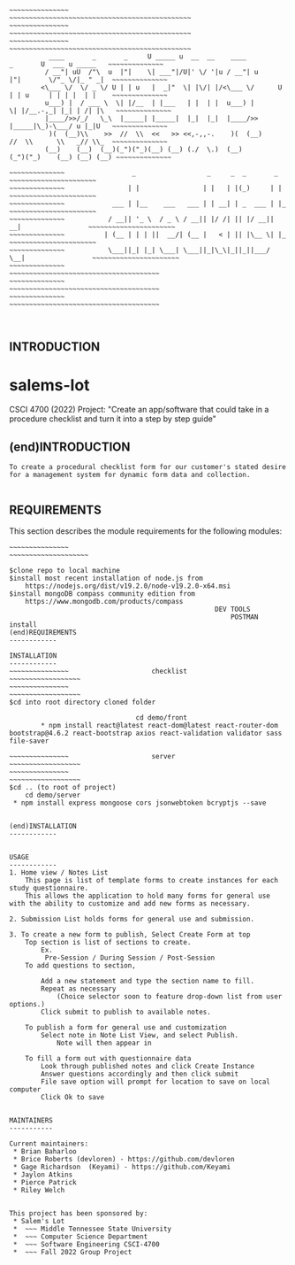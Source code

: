 ~~~~~~~~~~~~~~~~~~~~~~~~~~~~~~~~~~~~~~~~~~~~~~~~~~~~~~~~~~~~~~~~~~~~~~~~~~~~~~~~~~~~~~~~~~~~~~~~~~~~~~~~~~~~~~
~~~~~~~~~~~~~~~													~~~~~~~~~~~~~~~~~~~~~~~~~~~~~~~~~~~~~~~~~~~~~~
~~~~~~~~~~~~~~~													~~~~~~~~~~~~~~~~~~~~~~~~~~~~~~~~~~~~~~~~~~~~~~
~~~~~~~~~~~~~~~													~~~~~~~~~~~~~~~~~~~~~~~~~~~~~~~~~~~~~~~~~~~~~~
		  ____       _       _     U _____ u  __  __    ____           _       U  ___ u _____   ~~~~~~~~~~~~~~
		 / __"| uU  /"\  u  |"|    \| ___"|/U|' \/ '|u / __"| u       |"|       \/"_ \/|_ " _|  ~~~~~~~~~~~~~~
		<\___ \/  \/ _ \/ U | | u   |  _|"  \| |\/| |/<\___ \/      U | | u     | | | |  | |    ~~~~~~~~~~~~~~
		 u___) |  / ___ \  \| |/__  | |___   | |  | |  u___) |       \| |/__.-,_| |_| | /| |\   ~~~~~~~~~~~~~~
		 |____/>>/_/   \_\  |_____| |_____|  |_|  |_|  |____/>>       |_____|\_)-\___/ u |_|U   ~~~~~~~~~~~~~~
		  )(  (__)\\    >>  //  \\  <<   >> <<,-,,-.    )(  (__)      //  \\      \\   _// \\_  ~~~~~~~~~~~~~~
		 (__)    (__)  (__)(_")("_)(__) (__) (./  \.)  (__)          (_")("_)    (__) (__) (__) ~~~~~~~~~~~~~~
~~~~~~~~~~~~~~~~~~~~~~~~~~~~~~~~~~~~~~~~~~~~~~~~~~~~~~~~~~~~~~~~~~~~~~~~~~~~~~~~~~~~~~~~~~~~~~~~~~~~~~~~~~~~~~
~~~~~~~~~~~~~~~~~~~~~~~~~~~~~~~~~~~~~~~~~~~~~~~~~~~~~~~~~~~~~~~~~~~~~~~~~~~~~~~~~~~~~~~~~~~~~~~~~~~~~~~~~~~~~~
~~~~~~~~~~~~~~  		       _                  _     _  _       _                    ~~~~~~~~~~~~~~~~~~~~~~
~~~~~~~~~~~~~~			      | |                | |   | |(_)     | |                   ~~~~~~~~~~~~~~~~~~~~~~
~~~~~~~~~~~~~~			  ___ | |__    ___   ___ | | __| | _  ___ | |_                  ~~~~~~~~~~~~~~~~~~~~~~
~~~~~~~~~~~~~~			 / __|| '_ \  / _ \ / __|| |/ /| || |/ __|| __|                 ~~~~~~~~~~~~~~~~~~~~~~
~~~~~~~~~~~~~~			| (__ | | | ||  __/| (__ |   < | || |\__ \| |_                  ~~~~~~~~~~~~~~~~~~~~~~
~~~~~~~~~~~~~~			 \___||_| |_| \___| \___||_|\_\|_||_||___/ \__|                 ~~~~~~~~~~~~~~~~~~~~~~
~~~~~~~~~~~~~~			    									        ~~~~~~~~~~~~~~~~~~~~~~~~~~~~~~~~~~~~~~
~~~~~~~~~~~~~~													        ~~~~~~~~~~~~~~~~~~~~~~~~~~~~~~~~~~~~~~
~~~~~~~~~~~~~~													        ~~~~~~~~~~~~~~~~~~~~~~~~~~~~~~~~~~~~~~
~~~~~~~~~~~~~~~~~~~~~~~~~~~~~~~~~~~~~~~~~~~~~~~~~~~~~~~~~~~~~~~~~~~~~~~~~~~~~~~~~~~~~~~~~~~~~~~~~~~~~~~~~~~~~~
~~~~~~~~~~~~~~~~~~~~~~~~~~~~~~~~~~~~~~~~~~~~~~~~~~~~~~~~~~~~~~~~~~~~~~~~~~~~~~~~~~~~~~~~~~~~~~~~~~~~~~~~~~~~~~
~~~~~~~~~~~~~~~~~~~~~~~~~~~~~~~~~~~~~~~~~~~~~~~~~~~~~~~~~~~~~~~~~~~~~~~~~~~~~~~~~~~~~~~~~~~~~~~~~~~~~~~~~~~~~~



~~~~~~~~~~~~~~~~~~~~~~~~~~~~~~~~~~~~~~~~~~~~~~~~~~~~~~~~~~~~~~~~~~~~~~~~~~~~~~~~~~~~~~~~~~~~~~~~~~~~~~~~~~~~~~
~~~~~~~~~~~~~~~~~~~~~~~~~~~~~~~~~~~~~~~~~~~~~~~~~~~~~~~~~~~~~~~~~~~~~~~~~~~~~~~~~~~~~~~~~~~~~~~~~~~~~~~~~~~~~~
INTRODUCTION
------------

# salems-lot
CSCI 4700 (2022) Project: "Create an app/software that could take in a procedure checklist and turn it into a step by step guide"

(end)INTRODUCTION
------------
	To create a procedural checklist form for our customer's stated desire for a management system for dynamic form data and collection. 

~~~~~~~~~~~~~~~~~~~~~~~~~~~~~~~~~~~~~~~~~~~~~~~~~~~~~~~~~~~~~~~~~~~~~~~~~~~~~~~~~~~~~~~~~~~~~~~~~~~~~~~~~~~~~~
~~~~~~~~~~~~~~~~~~~~~~~~~~~~~~~~~~~~~~~~~~~~~~~~~~~~~~~~~~~~~~~~~~~~~~~~~~~~~~~~~~~~~~~~~~~~~~~~~~~~~~~~~~~~~~
REQUIREMENTS
------------

This section describes the module requirements for the following modules:
~~~~~~~~~~~~~~~						Project						~~~~~~~~~~~~~~~~~~~~
~~~~~~~~~~~~~~~													~~~~~~~~~~~~~~~~~~~~
			
$clone repo to local machine
$install most recent installation of node.js from
	https://nodejs.org/dist/v19.2.0/node-v19.2.0-x64.msi
$install mongoDB compass community edition from
	https://www.mongodb.com/products/compass
													DEV TOOLS
														POSTMAN install 							
(end)REQUIREMENTS
------------

~~~~~~~~~~~~~~~~~~~~~~~~~~~~~~~~~~~~~~~~~~~~~~~~~~~~~~~~~~~~~~~~~~~~~~~~~~~~~~~~~~~~~~~~~~~~~~~~~~~~~~~~~~~~~~
~~~~~~~~~~~~~~~~~~~~~~~~~~~~~~~~~~~~~~~~~~~~~~~~~~~~~~~~~~~~~~~~~~~~~~~~~~~~~~~~~~~~~~~~~~~~~~~~~~~~~~~~~~~~~~
INSTALLATION
------------
~~~~~~~~~~~~~~~						checklist						                        ~~~~~~~~~~~~~~~~~~
~~~~~~~~~~~~~~~													                            ~~~~~~~~~~~~~~~~~~
$cd into root directory cloned folder

								cd demo/front
 		* npm install react@latest react-dom@latest react-router-dom bootstrap@4.6.2 react-bootstrap axios react-validation validator sass file-saver

~~~~~~~~~~~~~~~						server						                        ~~~~~~~~~~~~~~~~~~
~~~~~~~~~~~~~~~													                            ~~~~~~~~~~~~~~~~~~
$cd .. (to root of project)
	cd demo/server
 * npm install express mongoose cors jsonwebtoken bcryptjs --save


(end)INSTALLATION
------------


~~~~~~~~~~~~~~~~~~~~~~~~~~~~~~~~~~~~~~~~~~~~~~~~~~~~~~~~~~~~~~~~~~~~~~~~~~~~~~~~~~~~~~~~~~~~~~~~~~~~~~~~~~~~~~
~~~~~~~~~~~~~~~~~~~~~~~~~~~~~~~~~~~~~~~~~~~~~~~~~~~~~~~~~~~~~~~~~~~~~~~~~~~~~~~~~~~~~~~~~~~~~~~~~~~~~~~~~~~~~~
USAGE
------------
1. Home view / Notes List 
	This page is list of template forms to create instances for each study questionnaire. 
	This allows the application to hold many forms for general use with the ability to customize and add new forms as necessary.

2. Submission List holds forms for general use and submission. 

3. To create a new form to publish, Select Create Form at top
	Top section is list of sections to create. 
		Ex.
		 Pre-Session / During Session / Post-Session
	To add questions to section, 

		Add a new statement and type the section name to fill.
		Repeat as necessary
			(Choice selector soon to feature drop-down list from user options.)
		Click submit to publish to available notes. 

	To publish a form for general use and customization
		Select note in Note List View, and select Publish. 
			Note will then appear in 

	To fill a form out with questionnaire data
		Look through published notes and click Create Instance 
		Answer questions accordingly and then click submit
		File save option will prompt for location to save on local computer
		Click Ok to save


MAINTAINERS
-----------

Current maintainers:
 * Brian Baharloo
 * Brice Roberts (devloren) - https://github.com/devloren
 * Gage Richardson  (Keyami) - https://github.com/Keyami
 * Jaylon Atkins
 * Pierce Patrick
 * Riley Welch

 
This project has been sponsored by:
 * Salem's Lot
 *  ~~~ Middle Tennessee State University
 *  ~~~ Computer Science Department
 *  ~~~ Software Engineering CSCI-4700
 *  ~~~ Fall 2022 Group Project

